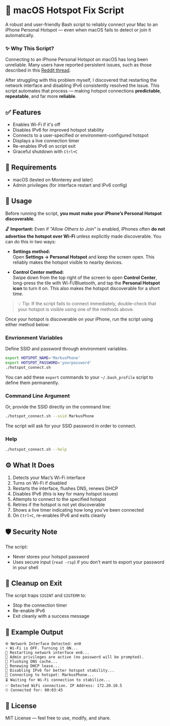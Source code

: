 # 🔗 macOS Hotspot Fix Script

A robust and user-friendly Bash script to reliably connect your Mac to an iPhone Personal Hotspot — even when macOS fails to detect or join it automatically.

### ✨ Why This Script?

Connecting to an iPhone Personal Hotspot on macOS has long been unreliable. Many users have reported persistent issues, such as those described in this [Reddit thread](https://www.reddit.com/r/iphone/comments/138ec2r/apple_iphone_hotspot_problem).

After struggling with this problem myself, I discovered that restarting the network interface and disabling IPv6 consistently resolved the issue. This script automates that process — making hotspot connections **predictable**, **repeatable**, and far more **reliable**.


## ✅ Features

- Enables Wi-Fi if it's off
- Disables IPv6 for improved hotspot stability
- Connects to a user-specified or environment-configured hotspot
- Displays a live connection timer
- Re-enables IPv6 on script exit
- Graceful shutdown with `Ctrl+C`

## 🔧 Requirements

- macOS (tested on Monterey and later)
- Admin privileges (for interface restart and IPv6 config)

## 🚀 Usage

Before running the script, **you must make your iPhone’s Personal Hotspot discoverable**.

🔓 **Important:** Even if *"Allow Others to Join"* is enabled, iPhones often **do not advertise the hotspot over Wi-Fi** unless explicitly made discoverable. You can do this in two ways:

- **Settings method:**  
  Open **Settings → Personal Hotspot** and keep the screen open. This reliably makes the hotspot visible to nearby devices.
  
- **Control Center method:**  
  Swipe down from the top right of the screen to open **Control Center**, long-press the tile with Wi-Fi/Bluetooth, and tap the **Personal Hotspot icon** to turn it on. This also makes the hotspot discoverable for a short time.

> 💡 Tip: If the script fails to connect immediately, double-check that your hotspot is visible using one of the methods above.

Once your hotspot is discoverable on your iPhone, run the script using either method below:

### Envrionment Variables
Define SSID and password through environment variables.

```bash
export HOTSPOT_NAME='MarkusPhone'
export HOTSPOT_PASSWORD='yourpassword'
./hotspot_connect.sh
```
You can add these `export` commands to your `~/.bash_profile` script to define them permanently.

### Command Line Argument
Or, provide the SSID directly on the command line:

```bash
./hotspot_connect.sh --ssid MarkusPhone
```
The script will ask for your SSID password in order to connect.

### Help

```bash
./hotspot_connect.sh --help
```

## ⚙️ What It Does

1. Detects your Mac’s Wi-Fi interface
2. Turns on Wi-Fi if disabled
3. Restarts the interface, flushes DNS, renews DHCP
4. Disables IPv6 (this is key for many hotspot issues)
5. Attempts to connect to the specified hotspot
6. Retries if the hotspot is not yet discoverable
7. Shows a live timer indicating how long you've been connected
8. On `Ctrl+C`, re-enables IPv6 and exits cleanly

## 🛡 Security Note

The script:

- Never stores your hotspot password
- Uses secure input (`read -rsp`) if you don’t want to export your password in your shell

## 🧹 Cleanup on Exit

The script traps `SIGINT` and `SIGTERM` to:
- Stop the connection timer
- Re-enable IPv6
- Exit cleanly with a success message

## 📎 Example Output

```
🌐 Network Interface Detected: en0
⚡ Wi-Fi is OFF. Turning it ON...
🔄 Restarting network interface en0...
🔐 Admin privileges are active (no password will be prompted).
🧹 Flushing DNS cache...
🔄 Renewing DHCP lease...
🛑 Disabling IPv6 for better hotspot stability...
📡 Connecting to hotspot: MarkusPhone...
⏳ Waiting for Wi-Fi connection to stabilize...
✅ Detected WiFi connection. IP Address: 172.20.10.5
⏱ Connected for: 00:03:45
```

## 📂 License

MIT License — feel free to use, modify, and share.

